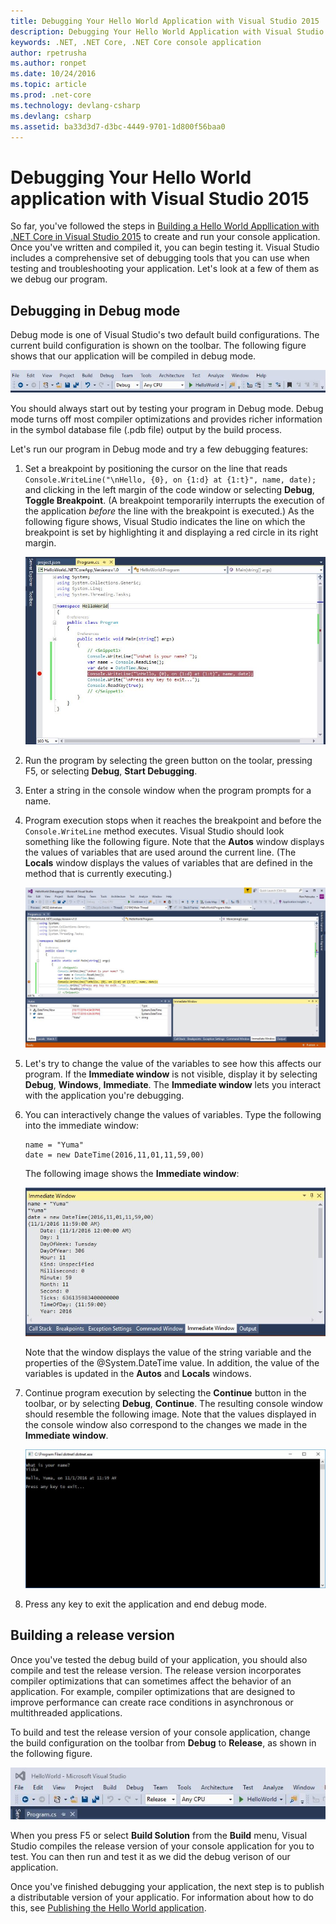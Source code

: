 ```yaml
---
title: Debugging Your Hello World Application with Visual Studio 2015
description: Debugging Your Hello World Application with Visual Studio 2015
keywords: .NET, .NET Core, .NET Core console application
author: rpetrusha
ms.author: ronpet
ms.date: 10/24/2016
ms.topic: article
ms.prod: .net-core
ms.technology: devlang-csharp
ms.devlang: csharp
ms.assetid: ba33d3d7-d3bc-4449-9701-1d800f56baa0
---
```


# Debugging Your Hello World application with Visual Studio 2015 #

So far, you've followed the steps in [Building a Hello World Appllication with .NET Core in Visual Studio 2015](.\with-visual-studio.md) to create and run your console application. Once you've written and compiled it, you can begin testing it. Visual Studio includes a comprehensive set of debugging tools that you can use when testing and troubleshooting your application. Let's look at a few of them as we debug our program.

## Debugging in Debug mode ##

Debug mode is one of Visual Studio's two default build configurations. The current build configuration is shown on the toolbar. The following figure shows that our application will be compiled in debug mode.

   ![Image](.\media\debugmode.jpg)

You should always start out by testing your program in Debug mode. Debug mode turns off most compiler optimizations and provides richer information in the symbol database file (.pdb file) output by the build process.

Let's run our program in Debug mode and try a few debugging features: 

1. Set a breakpoint by positioning the cursor on the line that reads `Console.WriteLine("\nHello, {0}, on {1:d} at {1:t}", name, date);` and clicking in the left margin of the code window or selecting **Debug**, **Toggle Breakpoint**. (A breakpoint temporarily interrupts the execution of the application *before* the line with the breakpoint is executed.) As the following figure shows, Visual Studio indicates the line on which the breakpoint is set by highlighting it and displaying a red circle in its right margin.

   ![Image](.\media\setbreakpoint.jpg)

2. Run the program by selecting the green button on the toolar, pressing F5, or selecting **Debug**, **Start Debugging**.

3. Enter a string in the console window when the program prompts for a name.

4. Program execution stops when it reaches the breakpoint and before the `Console.WriteLine` method executes. Visual Studio should look something like the following figure. Note that the **Autos** window displays the values of variables that are used around the current line. (The **Locals** window displays the values of variables that are defined in the method that is currently executing.)

   ![Image](.\media\breakpoint.jpg)

5. Let's try to change the value of the variables to see how this affects our program. If the **Immediate window** is not visible, display it by selecting **Debug**, **Windows**, **Immediate**. The **Immediate window** lets you interact with the application you're debugging. 

6. You can interactively change the values of variables. Type the following into the immediate window:

   ```console
   name = "Yuma"
   date = new DateTime(2016,11,01,11,59,00)
   ```

   The following image shows the **Immediate  window**:

   ![Image](.\media\immediatewindow.jpg)

   Note that the window displays the value of the string variable and the properties of the @System.DateTime value. In addition, the value of the variables is updated in the **Autos** and **Locals** windows.

7. Continue program execution by selecting the **Continue** button in the toolbar, or by selecting **Debug**, **Continue**. The resulting console window should resemble the following image. Note that the values displayed in the console window also correspond to the changes we made in the **Immediate window**.

   ![Image](.\media\changed.jpg)

8. Press any key to exit the application and end debug mode.

## Building a release version ##

Once you've tested the debug build of your application, you should also compile and test the release version. The release version incorporates compiler optimizations that can sometimes affect the behavior of an application. For example, compiler optimizations that are designed to improve performance can create race conditions in asynchronous or multithreaded applications.

To build and test the release version of your console application, change the build configuration on the toolbar from **Debug** to **Release**, as shown in the following figure.

![Image](.\media\release.jpg)

When you press F5 or select **Build Solution** from the **Build** menu, Visual Studio compiles the release version of your console application for you to test. You can then run and test it as we did the debug verison of our application.

Once you've finished debugging your application, the next step is to publish a distributable version of your applicatio. For information about how to do this, see [Publishing the Hello World application](.\publishing-with-visual-studio.md).


